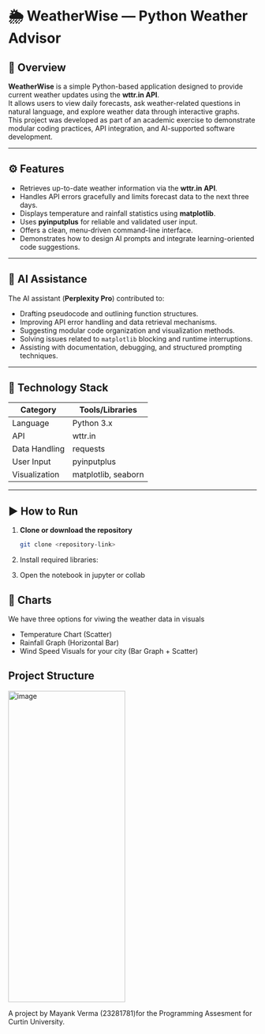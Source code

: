 # 🌦️ WeatherWise — Python Weather Advisor

## 📘 Overview

**WeatherWise** is a simple Python-based application designed to provide current weather updates using the **wttr.in API**.  
It allows users to view daily forecasts, ask weather-related questions in natural language, and explore weather data through interactive graphs.  
This project was developed as part of an academic exercise to demonstrate modular coding practices, API integration, and AI-supported software development.

---

## ⚙️ Features
- Retrieves up-to-date weather information via the **wttr.in API**.  
- Handles API errors gracefully and limits forecast data to the next three days.  
- Displays temperature and rainfall statistics using **matplotlib**.  
- Uses **pyinputplus** for reliable and validated user input.  
- Offers a clean, menu-driven command-line interface.  
- Demonstrates how to design AI prompts and integrate learning-oriented code suggestions.

---

## 🧠 AI Assistance

The AI assistant (**Perplexity Pro**) contributed to:
- Drafting pseudocode and outlining function structures.  
- Improving API error handling and data retrieval mechanisms.  
- Suggesting modular code organization and visualization methods.  
- Solving issues related to `matplotlib` blocking and runtime interruptions.  
- Assisting with documentation, debugging, and structured prompting techniques.  

---

## 🧩 Technology Stack
| Category | Tools/Libraries |
|-----------|----------------|
| Language | Python 3.x |
| API | wttr.in |
| Data Handling | requests |
| User Input | pyinputplus |
| Visualization | matplotlib, seaborn |

---

## ▶️ How to Run
1. **Clone or download the repository**
   ```bash
   git clone <repository-link>
2. Install required libraries:

3. Open the notebook in jupyter or collab

## 🧩 Charts
We have three options for viwing the weather data in visuals
- Temperature Chart (Scatter)
- Rainfall Graph (Horizontal Bar)
- Wind Speed Visuals for your city (Bar Graph + Scatter)

## Project Structure
<img width="237" height="630" alt="image" src="https://github.com/user-attachments/assets/86d81afe-7b17-4552-8d17-f827a623853c" />

A project by Mayank Verma (23281781)for the Programming Assesment for Curtin University.
